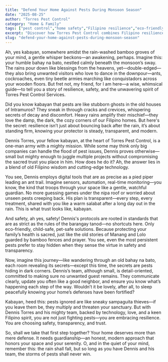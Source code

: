 ```yaml
---
title: "Defend Your Home Against Pests During Monsoon Season"
date: "2025-08-25"
author: "Torres Pest Control"
category: "Home & Family"
tags: ["pest control","home safety","Filipino resilience","eco-friendly solutions","monsoon protection"]
excerpt: "Discover how Torres Pest Control combines Filipino resilience and modern technology to protect your home from pests, even during heavy rains. Trust in safe, transparent, and effective pest management tailored for Filipino families."
slug: "defend-your-home-against-pests-during-monsoon-season"
---
```


Ah, yes kabayan, somewhere amidst the rain-washed bamboo groves of your mind, a gentle whisper beckons—an awakening, perhaps. Imagine this: your humble bahay na bato, nestled calmly beneath the monsoon’s sway. The rains pour down like blessings from the heavens, yet—double-edged—they also bring unwanted visitors who love to dance in the downpour—ants, cockroaches, even tiny beetle armies marching like conquistadors across your wooden floors. But fret not, my friend, for I am here—a wise, whimsical guide—to tell you a story of resilience, safety, and the unwavering spirit of Torres Pest Control Services.

Did you know kabayan that pests are like stubborn ghosts in the old houses of Intramuros? They sneak in through cracks and crevices, whispering secrets of decay and discomfort. Heavy rains amplify their mischief—they love the damp, the dark, the cozy corners of our Filipino homes. But here's the secret: resilience isn’t just about bouncing back after the rain, it’s about standing firm, knowing your protector is steady, transparent, and modern.

Dennis Torres, your fellow kabayan, at the heart of Torres Pest Control, is a one-man army with a mighty mission. While some may think only big companies can handle the flood of pest issues, Dennis proves otherwise—small but mighty enough to juggle multiple projects without compromising the sacred trust you place in him. How does he do it? Ah, the answer lies in a blend of old Filipino wisdom and cutting-edge technology.

You see, Dennis employs digital tools that are as precise as a pied piper leading an ant trail. Imagine sensors, automation, real-time monitoring—you know, the kind that troops through your space like a gentle, watchful guardian. No more guessing games under the nipa roof or worried about unseen pests creeping back. His plan is transparent—every step, every treatment, shared with you like a warm salabat after a long day out in the rain. This is what trust looks like, kabayan.

And safety, ah yes, safety! Dennis's protocols are rooted in standards that are as strict as the rules of the barangay tanod—no shortcuts here. Only eco-friendly, child-safe, pet-safe solutions. Because protecting your family’s health is sacred, just like the old stories of Manang and Lolo guarded by bamboo fences and prayer. You see, even the most persistent pests prefer to stay hidden when they sense the virtue in safety and transparency.

Now, imagine this journey—like wandering through an old bahay na bato, each room revealing its secrets—except this time, the secrets are pests hiding in dark corners. Dennis’s team, although small, is detail-oriented, committed to making sure no unwanted guest remains. They communicate clearly, update you often like a good neighbor, and ensure you know what’s happening each step of the way. Wouldn’t it be lovely, after all, to sleep peacefully knowing your home’s defenses have been fortified?

Kabayan, heed this: pests ignored are like sneaky sampaguita thieves—if you leave them be, they multiply and threaten your sanctuary. But with Dennis Torres and his mighty team, backed by technology, love, and a keen Filipino spirit, you are not just fighting pests—you are embracing resilience. You are choosing safety, transparency, and trust.

So, shall we take that first step together? Your home deserves more than mere defense. It needs guardianship—an honest, modern approach that honors your space and your serenity. O, and in the quiet of your mind, remember this: the rain shall fall, but so long as you have Dennis and his team, the storms of pests shall never win.